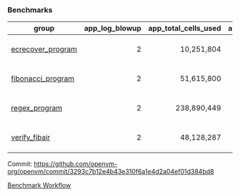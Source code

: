 ### Benchmarks
| group | app_log_blowup | app_total_cells_used | app_total_cycles | app_total_proof_time_ms | leaf_log_blowup | leaf_total_cells_used | leaf_total_cycles | leaf_total_proof_time_ms | max_segment_length | instance | alloc |
|---|---|---|---|---|---|---|---|---|---|---|---|
| [ ecrecover_program ](https://github.com/openvm-org/openvm/blob/benchmark-results/benchmarks-pr/1074/individual/ecrecover-3293c7b12e4b43e310f6a1e4d2a04ef01d384bd8.md) | <div style='text-align: right'> 2 </div>  | <div style='text-align: right'> 10,251,804 </div>  | <div style='text-align: right'> 195,066 </div>  | <span style='color: green'>(-117.0 [-5.7%])</span><div style='text-align: right'> 1,937.0 </div>  | <div style='text-align: right'> - </div>  | <div style='text-align: right'> - </div>  | <div style='text-align: right'> - </div>  | <div style='text-align: right'> - </div>  | 1048476 | 64cpu-linux-arm64 | mimalloc |
| [ fibonacci_program ](https://github.com/openvm-org/openvm/blob/benchmark-results/benchmarks-pr/1074/individual/fibonacci-3293c7b12e4b43e310f6a1e4d2a04ef01d384bd8.md) | <div style='text-align: right'> 2 </div>  | <div style='text-align: right'> 51,615,800 </div>  | <div style='text-align: right'> 3,000,274 </div>  | <span style='color: red'>(+30.0 [+0.5%])</span><div style='text-align: right'> 5,526.0 </div>  | <div style='text-align: right'> - </div>  | <div style='text-align: right'> - </div>  | <div style='text-align: right'> - </div>  | <div style='text-align: right'> - </div>  | 1048476 | 64cpu-linux-arm64 | mimalloc |
| [ regex_program ](https://github.com/openvm-org/openvm/blob/benchmark-results/benchmarks-pr/1074/individual/regex-3293c7b12e4b43e310f6a1e4d2a04ef01d384bd8.md) | <div style='text-align: right'> 2 </div>  | <div style='text-align: right'> 238,890,449 </div>  | <div style='text-align: right'> 8,381,808 </div>  | <span style='color: green'>(-182.0 [-1.1%])</span><div style='text-align: right'> 16,973.0 </div>  | <div style='text-align: right'> - </div>  | <div style='text-align: right'> - </div>  | <div style='text-align: right'> - </div>  | <div style='text-align: right'> - </div>  | 1048476 | 64cpu-linux-arm64 | mimalloc |
| [ verify_fibair ](https://github.com/openvm-org/openvm/blob/benchmark-results/benchmarks-pr/1074/individual/verify_fibair-3293c7b12e4b43e310f6a1e4d2a04ef01d384bd8.md) | <div style='text-align: right'> 2 </div>  | <div style='text-align: right'> 48,128,287 </div>  | <div style='text-align: right'> 397,294 </div>  | <span style='color: green'>(-94.0 [-2.9%])</span><div style='text-align: right'> 3,108.0 </div>  | <div style='text-align: right'> - </div>  | <div style='text-align: right'> - </div>  | <div style='text-align: right'> - </div>  | <div style='text-align: right'> - </div>  | 1048476 | 64cpu-linux-arm64 | mimalloc |


Commit: https://github.com/openvm-org/openvm/commit/3293c7b12e4b43e310f6a1e4d2a04ef01d384bd8

[Benchmark Workflow](https://github.com/openvm-org/openvm/actions/runs/12346012523)
